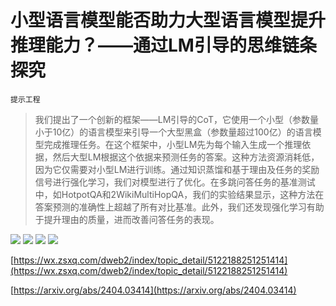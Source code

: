 # 小型语言模型能否助力大型语言模型提升推理能力？——通过LM引导的思维链条探究
`提示工程`
> 我们提出了一个创新的框架——LM引导的CoT，它使用一个小型（参数量小于10亿）的语言模型来引导一个大型黑盒（参数量超过100亿）的语言模型完成推理任务。在这个框架中，小型LM先为每个输入生成一个推理依据，然后大型LM根据这个依据来预测任务的答案。这种方法资源消耗低，因为它仅需要对小型LM进行训练。通过知识蒸馏和基于理由及任务的奖励信号进行强化学习，我们对模型进行了优化。在多跳问答任务的基准测试中，如HotpotQA和2WikiMultiHopQA，我们的实验结果显示，这种方法在答案预测的准确性上超越了所有对比基准。此外，我们还发现强化学习有助于提升理由的质量，进而改善问答任务的表现。

![](https://raw.githubusercontent.com/HuggingAGI/HuggingArxiv/main/paper_images/2404.03414/x1.png)
![](https://raw.githubusercontent.com/HuggingAGI/HuggingArxiv/main/paper_images/2404.03414/reward_new2.png)
![](https://raw.githubusercontent.com/HuggingAGI/HuggingArxiv/main/paper_images/2404.03414/annotation_example.png)
![](https://raw.githubusercontent.com/HuggingAGI/HuggingArxiv/main/paper_images/2404.03414/barplot_annotation.png)

[https://wx.zsxq.com/dweb2/index/topic_detail/5122188251251414](https://wx.zsxq.com/dweb2/index/topic_detail/5122188251251414)

[https://arxiv.org/abs/2404.03414](https://arxiv.org/abs/2404.03414)
